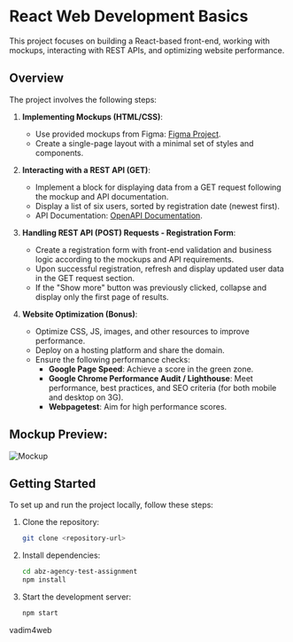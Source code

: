 # React Web Development Basics

This project focuses on building a React-based front-end, working with mockups, interacting with REST APIs, and optimizing website performance.

## Overview

The project involves the following steps:

1. **Implementing Mockups (HTML/CSS)**:
   - Use provided mockups from Figma: [Figma Project](https://www.figma.com/file/ykJhQGVFGbQBEQZzuktwvm/TESTTASK---2022?type=design&node-id=3373-30897&mode=design&t=4ceeXNk25tPUKZ87-0).
   - Create a single-page layout with a minimal set of styles and components.

2. **Interacting with a REST API (GET)**:
   - Implement a block for displaying data from a GET request following the mockup and API documentation.
   - Display a list of six users, sorted by registration date (newest first).
   - API Documentation: [OpenAPI Documentation](https://apidocs.abz.dev/test_assignment_for_frontend_developer_api_documentation#).

3. **Handling REST API (POST) Requests - Registration Form**:
   - Create a registration form with front-end validation and business logic according to the mockups and API requirements.
   - Upon successful registration, refresh and display updated user data in the GET request section.
   - If the "Show more" button was previously clicked, collapse and display only the first page of results.

4. **Website Optimization (Bonus)**:
   - Optimize CSS, JS, images, and other resources to improve performance.
   - Deploy on a hosting platform and share the domain.
   - Ensure the following performance checks:
     - **Google Page Speed**: Achieve a score in the green zone.
     - **Google Chrome Performance Audit / Lighthouse**: Meet performance, best practices, and SEO criteria (for both mobile and desktop on 3G).
     - **Webpagetest**: Aim for high performance scores.

## Mockup Preview:

![Mockup](https://github.com/vadim4web/react-web-dev-basics/blob/main/docs/mockup1024.png)

## Getting Started

To set up and run the project locally, follow these steps:

1. Clone the repository:
   ```bash
   git clone <repository-url>

2. Install dependencies:

   ```bash
   cd abz-agency-test-assignment
   npm install

3. Start the development server:

   ```bash
   npm start

vadim4web

